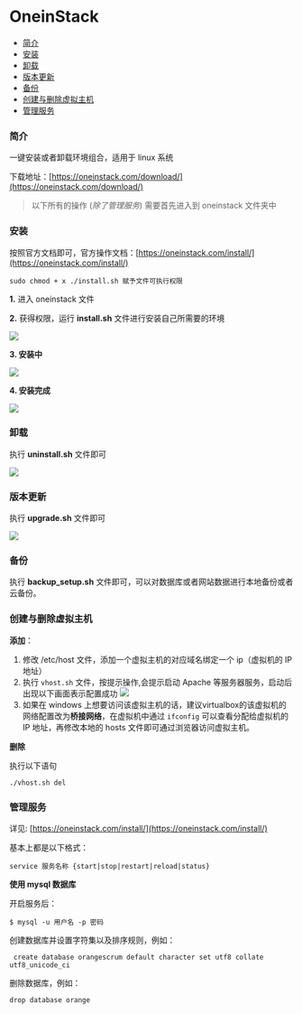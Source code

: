 # OneinStack

- [简介](#简介)
- [安装](#安装)
- [卸载](#卸载)
- [版本更新](#版本更新)
- [备份](#备份)
- [创建与删除虚拟主机](#创建与删除虚拟主机)
- [管理服务](#管理服务)


### 简介

一键安装或者卸载环境组合，适用于 linux 系统

下载地址：[https://oneinstack.com/download/](https://oneinstack.com/download/)

> 以下所有的操作 (*除了管理服务*) 需要首先进入到 oneinstack 文件夹中


### 安装

按照官方文档即可，官方操作文档：[https://oneinstack.com/install/](https://oneinstack.com/install/)

    sudo chmod + x ./install.sh 赋予文件可执行权限

**1.** 进入 oneinstack 文件

**2.** 获得权限，运行 **install.sh** 文件进行安装自己所需要的环境

![](https://github.com/UncleLincoln/trainee/tree/master/Carmelo/images/OneinStack_first.gif)

**3. 安装中**

![](https://github.com/UncleLincoln/trainee/tree/master/Carmelo/images/OneinStack_installing.gif)

**4. 安装完成**

![](https://github.com/UncleLincoln/trainee/tree/master/Carmelo/images/OneinStack_finsh.gif)

### 卸载

执行 **uninstall.sh** 文件即可

![](https://github.com/UncleLincoln/trainee/tree/master/Carmelo/images/OneinStack_uninstall.png)

### 版本更新

执行 **upgrade.sh** 文件即可

![](https://github.com/UncleLincoln/trainee/tree/master/Carmelo/images/OneinStack_update.png)

### 备份

执行 **backup_setup.sh** 文件即可，可以对数据库或者网站数据进行本地备份或者云备份。

### 创建与删除虚拟主机

**添加**：

1. 修改 /etc/host 文件，添加一个虚拟主机的对应域名绑定一个 ip（虚拟机的 IP 地址）
2. 执行 `vhost.sh` 文件，按提示操作,会提示启动 Apache 等服务器服务，启动后出现以下画面表示配置成功
![](https://github.com/UncleLincoln/trainee/tree/master/Carmelo/images/OneinStack_Run_Vhost.png)
3. 如果在 windows 上想要访问该虚拟主机的话，建议virtualbox的该虚拟机的网络配置改为**桥接网络**，在虚拟机中通过 `ifconfig` 可以查看分配给虚拟机的 IP 地址，再修改本地的 hosts 文件即可通过浏览器访问虚拟主机。
    

**删除**

执行以下语句
    
    ./vhost.sh del

### 管理服务

详见: [https://oneinstack.com/install/](https://oneinstack.com/install/)

基本上都是以下格式：

    service 服务名称 {start|stop|restart|reload|status}

**使用 mysql 数据库**

开启服务后：

    $ mysql -u 用户名 -p 密码

创建数据库并设置字符集以及排序规则，例如：

     create database orangescrum default character set utf8 collate utf8_unicode_ci

删除数据库，例如：

    drop database orange





